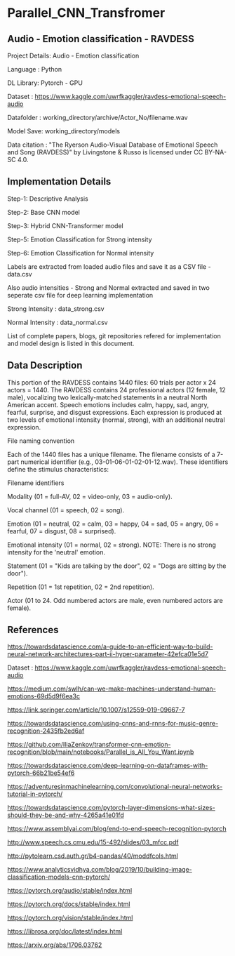 # Parallel_CNN_Transfromer

## Audio - Emotion classification - RAVDESS

Project Details: Audio - Emotion classification

Language : Python

DL Library: Pytorch - GPU

Dataset : https://www.kaggle.com/uwrfkaggler/ravdess-emotional-speech-audio

Datafolder : working_directory/archive/Actor_No/filename.wav

Model Save: working_directory/models

Data citation : "The Ryerson Audio-Visual Database of Emotional Speech and Song (RAVDESS)" by Livingstone & Russo is licensed under CC BY-NA-SC 4.0.


                        
## Implementation Details

Step-1: Descriptive Analysis

Step-2: Base CNN model

Step-3: Hybrid CNN-Transformer model

Step-5: Emotion Classification for Strong intensity

Step-6: Emotion Classification for Normal intensity


Labels are extracted from loaded audio files and save it as a CSV file - data.csv

Also audio intensities - Strong and Normal extracted and saved in two seperate csv file for deep learning implementation

Strong Intensity : data_strong.csv

Normal Intensity : data_normal.csv

List of complete papers, blogs, git repositories refered for implementation and model design is listed in this document.
                        
## Data Description
                      
This portion of the RAVDESS contains 1440 files: 60 trials per actor x 24 actors = 1440. The RAVDESS contains 24 professional actors (12 female, 12 male), vocalizing two lexically-matched statements in a neutral North American accent. Speech emotions includes calm, happy, sad, angry, fearful, surprise, and disgust expressions. Each expression is produced at two levels of emotional intensity (normal, strong), with an additional neutral expression.

File naming convention

Each of the 1440 files has a unique filename. The filename consists of a 7-part numerical identifier (e.g., 03-01-06-01-02-01-12.wav). These identifiers define the stimulus characteristics:

Filename identifiers

Modality (01 = full-AV, 02 = video-only, 03 = audio-only).

Vocal channel (01 = speech, 02 = song).

Emotion (01 = neutral, 02 = calm, 03 = happy, 04 = sad, 05 = angry, 06 = fearful, 07 = disgust, 08 = surprised).

Emotional intensity (01 = normal, 02 = strong). NOTE: There is no strong intensity for the 'neutral' emotion.

Statement (01 = "Kids are talking by the door", 02 = "Dogs are sitting by the door").

Repetition (01 = 1st repetition, 02 = 2nd repetition).

Actor (01 to 24. Odd numbered actors are male, even numbered actors are female).



## References 

https://towardsdatascience.com/a-guide-to-an-efficient-way-to-build-neural-network-architectures-part-ii-hyper-parameter-42efca01e5d7

Dataset : https://www.kaggle.com/uwrfkaggler/ravdess-emotional-speech-audio

https://medium.com/swlh/can-we-make-machines-understand-human-emotions-69d5d9f6ea3c

https://link.springer.com/article/10.1007/s12559-019-09667-7

https://towardsdatascience.com/using-cnns-and-rnns-for-music-genre-recognition-2435fb2ed6af

https://github.com/IliaZenkov/transformer-cnn-emotion-recognition/blob/main/notebooks/Parallel_is_All_You_Want.ipynb

https://towardsdatascience.com/deep-learning-on-dataframes-with-pytorch-66b21be54ef6

https://adventuresinmachinelearning.com/convolutional-neural-networks-tutorial-in-pytorch/

https://towardsdatascience.com/pytorch-layer-dimensions-what-sizes-should-they-be-and-why-4265a41e01fd

https://www.assemblyai.com/blog/end-to-end-speech-recognition-pytorch

http://www.speech.cs.cmu.edu/15-492/slides/03_mfcc.pdf

http://pytolearn.csd.auth.gr/b4-pandas/40/moddfcols.html

https://www.analyticsvidhya.com/blog/2019/10/building-image-classification-models-cnn-pytorch/

https://pytorch.org/audio/stable/index.html

https://pytorch.org/docs/stable/index.html

https://pytorch.org/vision/stable/index.html

https://librosa.org/doc/latest/index.html

https://arxiv.org/abs/1706.03762

